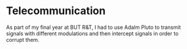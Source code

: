 # Telecommunication

As part of my final year at BUT R&T, I had to use Adalm Pluto to transmit signals with different modulations and then intercept signals in order to corrupt them.
